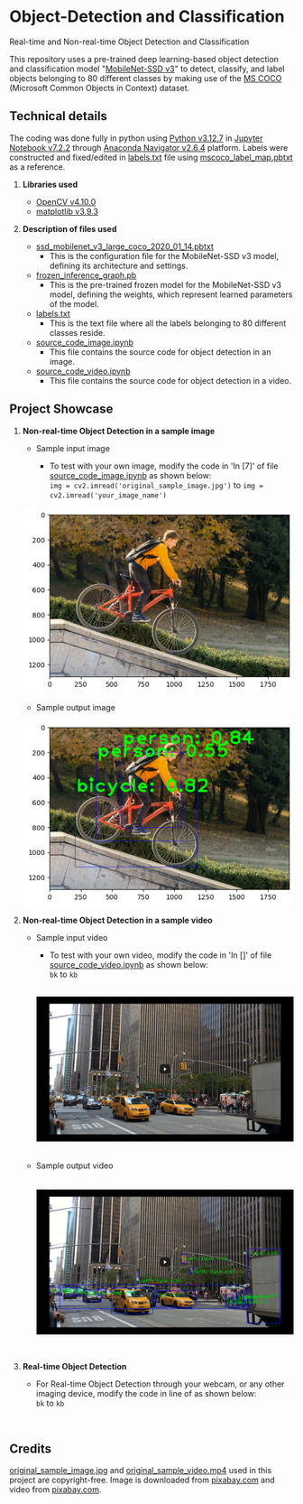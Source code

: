 # Object-Detection and Classification
Real-time and Non-real-time Object Detection and Classification

This repository uses a pre-trained deep learning-based object detection and classification model "[MobileNet-SSD v3](https://github.com/opencv/opencv/wiki/TensorFlow-Object-Detection-API)" to detect, classify, and label objects belonging to 80 different classes by making use of the [MS COCO](https://cocodataset.org/#home) (Microsoft Common Objects in Context) dataset.

## Technical details
The coding was done fully in python using [Python v3.12.7](https://www.python.org/downloads/release/python-3127/) in [Jupyter Notebook v7.2.2](https://jupyter-notebook.readthedocs.io/en/stable/) through [Anaconda Navigator v2.6.4](https://www.anaconda.com/) platform. Labels were constructed and fixed/edited in [labels.txt](/labels.txt) file using [mscoco_label_map.pbtxt](https://github.com/tensorflow/models/blob/45ecd69155b8279d550e1d51f1cc01e5f0eeaebb/research/object_detection/data/mscoco_label_map.pbtxt) as a reference.

1. **Libraries used**
   - [OpenCV v4.10.0](https://opencv.org/releases/)
   - [matplotlib v3.9.3](https://matplotlib.org/stable/users/release_notes#version-3-9)

2. **Description of files used**
   - [ssd_mobilenet_v3_large_coco_2020_01_14.pbtxt](/ssd_mobilenet_v3_large_coco_2020_01_14.pbtxt)
     - This is the configuration file for the MobileNet-SSD v3 model, defining its architecture and settings. 
   - [frozen_inference_graph.pb](frozen_inference_graph.pb)
     - This is the pre-trained frozen model for the MobileNet-SSD v3 model, defining the weights, which represent learned parameters of the model.
   - [labels.txt](/labels.txt)
     - This is the text file where all the labels belonging to 80 different classes reside.
   - [source_code_image.ipynb](/source_code_image.ipynb)
     - This file contains the source code for object detection in an image.
   - [source_code_video.ipynb](/source_code_video.ipynb)
     - This file contains the source code for object detection in a video.

## Project Showcase

1. **Non-real-time Object Detection in a sample image**
   - Sample input image

     - To test with your own image, modify the code in 'In [7]' of file [source_code_image.ipynb](/source_code_image.ipynb) as shown below:\
       `img = cv2.imread('original_sample_image.jpg')` to `img = cv2.imread('your_image_name')`

   ![](Extras/sample_input_image.png)

   - Sample output image

   ![](Extras/sample_output_image.png)


2. **Non-real-time Object Detection in a sample video**
   - Sample input video
  
     - To test with your own video, modify the code in 'In []' of file [source_code_video.ipynb](/source_code_video.ipynb) as shown below:\
       `bk` to `kb`

     \
     [![Watch the video](Extras/input_video_thumbnail.png)](https://drive.google.com/file/d/1WLveG-M_Zh899NEf1BpEa4OQJSRswRKR/view?usp=sharing)
     <br/>
     <br/>
       
   - Sample output video
     \
     \
     \
     [![Watch the video](Extras/output_video_thumbnail.png)](https://drive.google.com/file/d/1yBSlWr563a3r7WZQTsnaKjolUTtJ4pxe/view?usp=sharing)
<br/>

3. **Real-time Object Detection**

   - For Real-time Object Detection through your webcam, or any other imaging device, modify the code in line of as shown below:\
     `bk` to `kb`       
<br/>

## Credits
[original_sample_image.jpg](Extras/original_sample_image.jpg) and [original_sample_video.mp4](Extras/original_sample_video.mp4) used in this project are copyright-free. Image is downloaded from [pixabay.com](https://pixabay.com/photos/boy-bicycle-stunt-child-riding-9201158/) and video from [pixabay.com](https://pixabay.com/videos/new-york-nyc-city-urban-manhattan-26115/). 


     

